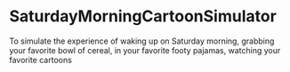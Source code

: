 # SaturdayMorningCartoonSimulator
To simulate the experience of waking up on Saturday morning, grabbing your favorite bowl of cereal, in your favorite footy pajamas, watching your favorite cartoons
